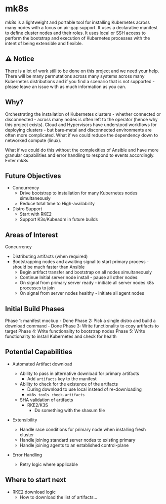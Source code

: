 # mk8s
mk8s is a lightweight and portable tool for installing Kubernetes across many nodes with a focus on air-gap support. It uses a declarative manifest to define cluster nodes and their roles. It uses local or SSH access to perform the bootstrap and execution of Kubernetes processes with the intent of being extensible and flexible. 

## ⚠️ Notice

There is a lot of work still to be done on this project and we need your help. There will be many permutations across many systems across many Kubernetes distributions and if you find a scenario that is not supported - please leave an issue with as much information as you can.

## Why?
Orchestrating the installation of Kubernetes clusters - whether connected or disconnected - across many nodes is often left to the operator (hence why this project exists). Cloud and Hypervisors have understood workflows for deploying clusters - but bare-metal and disconnected environments are often more complicated. What if we could reduce the dependency down to networked compute (linux). 

What if we could do this without the complexities of Ansible and have more granular capabilities and error handling to respond to events accordingly. Enter mk8s. 

## Future Objectives
- Concurrency
  - Drive bootstrap to installation for many Kubernetes nodes simultaneously
  - Reduce total time to High-availability 
- Distro Support
  - Start with RKE2
  - Support K3s/Kubeadm in future builds

## Areas of Interest

Concurrency
- Distributing artifacts (when required)
- Bootstrapping nodes and awaiting signal to start primary process - should be much faster than Ansible
  - Begin artifact transfer and bootstrap on all nodes simultaneously
  - Continue Initial server node install - pause all other nodes
  - On signal from primary server ready - initiate all server nodes k8s processes to join
  - On signal from server nodes healthy - initiate all agent nodes 

## Initial Build Phases

Phase 1: manifest mockup - Done
Phase 2: Pick a single distro and build a download command - Done
Phase 3: Write functionality to copy artifacts to target
Phase 4: Write functionality to bootstrap nodes
Phase 5: Write functionality to install Kubernetes and check for health

## Potential Capabilities
- Automated Artifact download
  - Ability to pass in alternative download for primary artifacts
    - Add `artifacts` key to the manifest
  - Ability to check for the existence of the artifacts
    - During download to use local instead of re-downloading
    - `mk8s tools check-artifacts`
  - SHA validation of artifacts
    - RKE2/K3S
      - Do something with the shasum file
- Extensibility
  - Handle race conditions for primary node when installing fresh cluster
  - Handle joining standard server nodes to existing primary
  - Handle joining agents to an established control-plane

- Error Handling
  - Retry logic where applicable

## Where to start next
- RKE2 download logic
  - How to download the list of artifacts... 